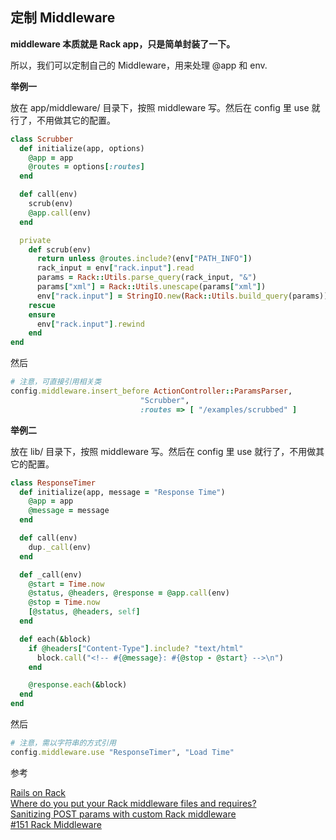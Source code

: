 ## 定制 Middleware

**middleware 本质就是 Rack app，只是简单封装了一下。**

所以，我们可以定制自己的 Middleware，用来处理 @app 和 env.

**举例一**

放在 app/middleware/ 目录下，按照 middleware 写。然后在 config 里 use 就行了，不用做其它的配置。

```ruby
class Scrubber
  def initialize(app, options)
    @app = app
    @routes = options[:routes]
  end

  def call(env)
    scrub(env)
    @app.call(env)
  end

  private
    def scrub(env)
      return unless @routes.include?(env["PATH_INFO"])
      rack_input = env["rack.input"].read
      params = Rack::Utils.parse_query(rack_input, "&")
      params["xml"] = Rack::Utils.unescape(params["xml"])
      env["rack.input"] = StringIO.new(Rack::Utils.build_query(params))
    rescue
    ensure
      env["rack.input"].rewind
    end
end
```

然后

```ruby
# 注意，可直接引用相关类
config.middleware.insert_before ActionController::ParamsParser,
                             "Scrubber",
                             :routes => [ "/examples/scrubbed" ]
```

**举例二**

放在 lib/ 目录下，按照 middleware 写。然后在 config 里 use 就行了，不用做其它的配置。

```ruby
class ResponseTimer
  def initialize(app, message = "Response Time")
    @app = app
    @message = message
  end

  def call(env)
    dup._call(env)
  end

  def _call(env)
    @start = Time.now
    @status, @headers, @response = @app.call(env)
    @stop = Time.now
    [@status, @headers, self]
  end

  def each(&block)
    if @headers["Content-Type"].include? "text/html"
      block.call("<!-- #{@message}: #{@stop - @start} -->\n") 
    end

    @response.each(&block)
  end
end
```

然后

```ruby
# 注意，需以字符串的方式引用
config.middleware.use "ResponseTimer", "Load Time"
```

参考

[Rails on Rack](http://guides.rubyonrails.org/rails_on_rack.html)<br>
[Where do you put your Rack middleware files and requires?](http://stackoverflow.com/questions/3428343/where-do-you-put-your-rack-middleware-files-and-requires)<br>
[Sanitizing POST params with custom Rack middleware](http://pivotallabs.com/sanitizing-post-params-with-custom-rack-middleware/)<br>
[#151 Rack Middleware](http://railscasts.com/episodes/151-rack-middleware)
